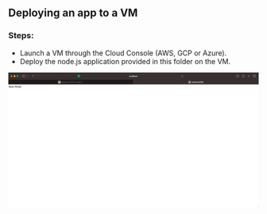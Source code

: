 ## Deploying an app to a VM

### Steps:

- Launch a VM through the Cloud Console (AWS, GCP or Azure).
- Deploy the node.js application provided in this folder on the VM.

![](listen8080.png)